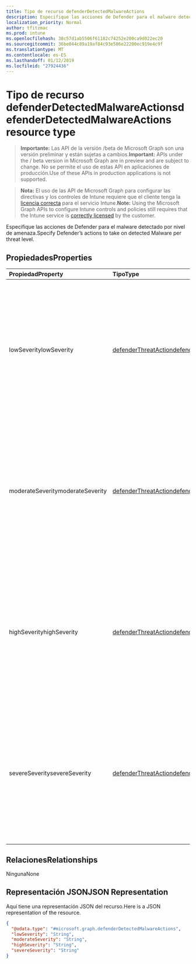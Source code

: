 ```yaml
---
title: Tipo de recurso defenderDetectedMalwareActions
description: Especifique las acciones de Defender para el malware detectado por nivel de amenaza.
localization_priority: Normal
author: tfitzmac
ms.prod: intune
ms.openlocfilehash: 38c57d1ab5506f61182c74252e200ca9d022ec20
ms.sourcegitcommit: 36be044c89a19af84c93e586e22200ec919e4c9f
ms.translationtype: MT
ms.contentlocale: es-ES
ms.lasthandoff: 01/12/2019
ms.locfileid: "27924436"
---
```

# <a name="defenderdetectedmalwareactions-resource-type"></a><span data-ttu-id="c1628-103">Tipo de recurso defenderDetectedMalwareActions</span><span class="sxs-lookup"><span data-stu-id="c1628-103">defenderDetectedMalwareActions resource type</span></span>

> <span data-ttu-id="c1628-104">**Importante:** Las API de la versión /beta de Microsoft Graph son una versión preliminar y están sujetas a cambios.</span><span class="sxs-lookup"><span data-stu-id="c1628-104">**Important:** APIs under the / beta version in Microsoft Graph are in preview and are subject to change.</span></span> <span data-ttu-id="c1628-105">No se permite el uso de estas API en aplicaciones de producción.</span><span class="sxs-lookup"><span data-stu-id="c1628-105">Use of these APIs in production applications is not supported.</span></span>

> <span data-ttu-id="c1628-106">**Nota:** El uso de las API de Microsoft Graph para configurar las directivas y los controles de Intune requiere que el cliente tenga la [licencia correcta](https://go.microsoft.com/fwlink/?linkid=839381) para el servicio Intune.</span><span class="sxs-lookup"><span data-stu-id="c1628-106">**Note:** Using the Microsoft Graph APIs to configure Intune controls and policies still requires that the Intune service is [correctly licensed](https://go.microsoft.com/fwlink/?linkid=839381) by the customer.</span></span>

<span data-ttu-id="c1628-107">Especifique las acciones de Defender para el malware detectado por nivel de amenaza.</span><span class="sxs-lookup"><span data-stu-id="c1628-107">Specify Defender’s actions to take on detected Malware per threat level.</span></span>
## <a name="properties"></a><span data-ttu-id="c1628-108">Propiedades</span><span class="sxs-lookup"><span data-stu-id="c1628-108">Properties</span></span>
|<span data-ttu-id="c1628-109">Propiedad</span><span class="sxs-lookup"><span data-stu-id="c1628-109">Property</span></span>|<span data-ttu-id="c1628-110">Tipo</span><span class="sxs-lookup"><span data-stu-id="c1628-110">Type</span></span>|<span data-ttu-id="c1628-111">Descripción</span><span class="sxs-lookup"><span data-stu-id="c1628-111">Description</span></span>|
|:---|:---|:---|
|<span data-ttu-id="c1628-112">lowSeverity</span><span class="sxs-lookup"><span data-stu-id="c1628-112">lowSeverity</span></span>|[<span data-ttu-id="c1628-113">defenderThreatAction</span><span class="sxs-lookup"><span data-stu-id="c1628-113">defenderThreatAction</span></span>](../resources/intune-deviceconfig-defenderthreataction.md)|<span data-ttu-id="c1628-114">Indica qué acción de Defender realizar cuando se detectan amenazas de malware de gravedad baja.</span><span class="sxs-lookup"><span data-stu-id="c1628-114">Indicates a Defender action to take for low severity Malware threat detected.</span></span> <span data-ttu-id="c1628-115">Los valores posibles son: `deviceDefault`, `clean`, `quarantine`, `remove`, `allow`, `userDefined` y `block`.</span><span class="sxs-lookup"><span data-stu-id="c1628-115">Possible values are: `deviceDefault`, `clean`, `quarantine`, `remove`, `allow`, `userDefined`, `block`.</span></span>|
|<span data-ttu-id="c1628-116">moderateSeverity</span><span class="sxs-lookup"><span data-stu-id="c1628-116">moderateSeverity</span></span>|[<span data-ttu-id="c1628-117">defenderThreatAction</span><span class="sxs-lookup"><span data-stu-id="c1628-117">defenderThreatAction</span></span>](../resources/intune-deviceconfig-defenderthreataction.md)|<span data-ttu-id="c1628-118">Indica qué acción de Defender realizar cuando se detectan amenazas de malware de gravedad moderada.</span><span class="sxs-lookup"><span data-stu-id="c1628-118">Indicates a Defender action to take for moderate severity Malware threat detected.</span></span> <span data-ttu-id="c1628-119">Los valores posibles son: `deviceDefault`, `clean`, `quarantine`, `remove`, `allow`, `userDefined` y `block`.</span><span class="sxs-lookup"><span data-stu-id="c1628-119">Possible values are: `deviceDefault`, `clean`, `quarantine`, `remove`, `allow`, `userDefined`, `block`.</span></span>|
|<span data-ttu-id="c1628-120">highSeverity</span><span class="sxs-lookup"><span data-stu-id="c1628-120">highSeverity</span></span>|[<span data-ttu-id="c1628-121">defenderThreatAction</span><span class="sxs-lookup"><span data-stu-id="c1628-121">defenderThreatAction</span></span>](../resources/intune-deviceconfig-defenderthreataction.md)|<span data-ttu-id="c1628-122">Indica qué acción de Defender realizar cuando se detectan amenazas de malware de gravedad alta.</span><span class="sxs-lookup"><span data-stu-id="c1628-122">Indicates a Defender action to take for high severity Malware threat detected.</span></span> <span data-ttu-id="c1628-123">Los valores posibles son: `deviceDefault`, `clean`, `quarantine`, `remove`, `allow`, `userDefined` y `block`.</span><span class="sxs-lookup"><span data-stu-id="c1628-123">Possible values are: `deviceDefault`, `clean`, `quarantine`, `remove`, `allow`, `userDefined`, `block`.</span></span>|
|<span data-ttu-id="c1628-124">severeSeverity</span><span class="sxs-lookup"><span data-stu-id="c1628-124">severeSeverity</span></span>|[<span data-ttu-id="c1628-125">defenderThreatAction</span><span class="sxs-lookup"><span data-stu-id="c1628-125">defenderThreatAction</span></span>](../resources/intune-deviceconfig-defenderthreataction.md)|<span data-ttu-id="c1628-126">Indica qué acción de Defender realizar cuando se detectan amenazas de malware de gravedad muy alta.</span><span class="sxs-lookup"><span data-stu-id="c1628-126">Indicates a Defender action to take for severe severity Malware threat detected.</span></span> <span data-ttu-id="c1628-127">Los valores posibles son: `deviceDefault`, `clean`, `quarantine`, `remove`, `allow`, `userDefined` y `block`.</span><span class="sxs-lookup"><span data-stu-id="c1628-127">Possible values are: `deviceDefault`, `clean`, `quarantine`, `remove`, `allow`, `userDefined`, `block`.</span></span>|

## <a name="relationships"></a><span data-ttu-id="c1628-128">Relaciones</span><span class="sxs-lookup"><span data-stu-id="c1628-128">Relationships</span></span>
<span data-ttu-id="c1628-129">Ninguna</span><span class="sxs-lookup"><span data-stu-id="c1628-129">None</span></span>
## <a name="json-representation"></a><span data-ttu-id="c1628-130">Representación JSON</span><span class="sxs-lookup"><span data-stu-id="c1628-130">JSON Representation</span></span>
<span data-ttu-id="c1628-131">Aquí tiene una representación JSON del recurso.</span><span class="sxs-lookup"><span data-stu-id="c1628-131">Here is a JSON representation of the resource.</span></span>
<!-- {
  "blockType": "resource",
  "@odata.type": "microsoft.graph.defenderDetectedMalwareActions"
}
-->
``` json
{
  "@odata.type": "#microsoft.graph.defenderDetectedMalwareActions",
  "lowSeverity": "String",
  "moderateSeverity": "String",
  "highSeverity": "String",
  "severeSeverity": "String"
}
```





